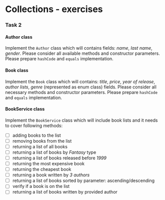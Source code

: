 # Collections - exercises

### Task 2

#### Author class

Implement the `Author` class which will contains fields: _name_, _last name_, _gender_.
Please consider all available methods and constructor parameters. Please
prepare  `hashCode`  and  `equals`  implementation.

#### Book class

Implement the `Book` class which will contains: _title_, _price_, _year of release_, _author
lists_, _genre_ (represented as enum class) fields. Please consider all necessary
methods and constructor parameters. Please prepare `hashCode` and  `equals` implementation.

#### BookService class

Implement the `BookService` class which will include book lists and it needs to
cover following methods:

- [ ] adding books to the list
- [ ] removing books from the list
- [ ] returning a list of all books
- [ ] returning a list of books by _Fantasy_ type
- [ ] returning a list of books released before  _1999_
- [ ] returning the most expensive book
- [ ] returning the cheapest book
- [ ] returning a book written by _3 authors_
- [ ] returning a list of books sorted by parameter:  ascending/descending
- [ ] verify if a book is on the list
- [ ] returning a list of books written by provided author